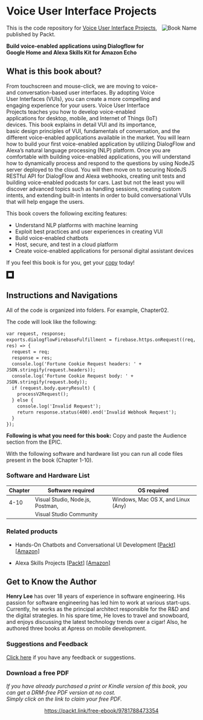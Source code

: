 


# Voice User Interface Projects

<a href="https://www.packtpub.com/web-development/voice-user-interface-projects?utm_source=github&utm_medium=repository&utm_campaign=9781788473354"><img src="https://d255esdrn735hr.cloudfront.net/sites/default/files/imagecache/ppv4_main_book_cover/B08554_MockupCoverNew.png" alt="Book Name" height="256px" align="right"></a>

This is the code repository for [Voice User Interface Projects](https://www.packtpub.com/web-development/voice-user-interface-projects?utm_source=github&utm_medium=repository&utm_campaign=9781788473354), published by Packt.

**Build voice-enabled applications using Dialogflow for Google Home and Alexa Skills Kit for Amazon Echo**

## What is this book about?
From touchscreen and mouse-click, we are moving to voice- and conversation-based user interfaces. By adopting Voice User Interfaces (VUIs), you can create a more compelling and engaging experience for your users. Voice User Interface Projects teaches you how to develop voice-enabled applications for desktop, mobile, and Internet of Things (IoT) devices.
This book explains in detail VUI and its importance, basic design principles of VUI, fundamentals of conversation, and the different voice-enabled applications available in the market. You will learn how to build your first voice-enabled application by utilizing DialogFlow and Alexa’s natural language processing (NLP) platform. Once you are comfortable with building voice-enabled applications, you will understand how to dynamically process and respond to the questions by using NodeJS server deployed to the cloud. You will then move on to securing NodeJS RESTful API for DialogFlow and Alexa webhooks, creating unit tests and building voice-enabled podcasts for cars. Last but not the least you will discover advanced topics such as handling sessions, creating custom intents, and extending built-in intents in order to build conversational VUIs that will help engage the users.

This book covers the following exciting features:
* Understand NLP platforms with machine learning
* Exploit best practices and user experiences in creating VUI
* Build voice-enabled chatbots
* Host, secure, and test in a cloud platform
* Create voice-enabled applications for personal digital assistant devices

If you feel this book is for you, get your [copy](https://www.amazon.com/dp/1788473353) today!

<a href="https://www.packtpub.com/?utm_source=github&utm_medium=banner&utm_campaign=GitHubBanner"><img src="https://raw.githubusercontent.com/PacktPublishing/GitHub/master/GitHub.png" 
alt="https://www.packtpub.com/" border="5" /></a>


## Instructions and Navigations
All of the code is organized into folders. For example, Chapter02.

The code will look like the following:
```
var request, response;
exports.dialogflowFirebaseFulfillment = firebase.https.onRequest((req, res) => {
  request = req;
  response = res;  
  console.log('Fortune Cookie Request headers: ' + JSON.stringify(request.headers));
  console.log('Fortune Cookie Request body: ' + JSON.stringify(request.body));
  if (request.body.queryResult) {
    processV2Request();
  } else {
    console.log('Invalid Request');
    return response.status(400).end('Invalid Webhook Request');
  }
});
```

**Following is what you need for this book:**
Copy and paste the Audience section from the EPIC.

With the following software and hardware list you can run all code files present in the book (Chapter 1-10).

### Software and Hardware List

| Chapter  | Software required                   | OS required                        |
| -------- | ------------------------------------| -----------------------------------|
| 4-10     | Visual Studio, Node.js, Postman,    | Windows, Mac OS X, and Linux (Any) |
|          | Visual Studio Community             |

### Related products <Paste books from the Other books you may enjoy section>
* Hands-On Chatbots and Conversational UI Development [[Packt]](https://www.packtpub.com/application-development/hands-chatbots-and-conversational-ui-development?utm_source=github&utm_medium=repository&utm_campaign=9781788294669) [[Amazon]](https://www.amazon.com/dp/1788294661)

* Alexa Skills Projects [[Packt]](https://www.packtpub.com/hardware-and-creative/alexa-skills-projects?utm_source=github&utm_medium=repository&utm_campaign=9781788997256) [[Amazon]](https://www.amazon.com/dp/1788997255)

## Get to Know the Author
**Henry Lee** has over 18 years of experience in software engineering. His passion for software engineering has led him to work at various start-ups. Currently, he works as the principal architect responsible for the R&D and the digital strategies. In his spare time, He loves to travel and snowboard, and enjoys discussing the latest technology trends over a cigar! Also, he authored three books at Apress on mobile development.

### Suggestions and Feedback
[Click here](https://docs.google.com/forms/d/e/1FAIpQLSdy7dATC6QmEL81FIUuymZ0Wy9vH1jHkvpY57OiMeKGqib_Ow/viewform) if you have any feedback or suggestions.
### Download a free PDF

 <i>If you have already purchased a print or Kindle version of this book, you can get a DRM-free PDF version at no cost.<br>Simply click on the link to claim your free PDF.</i>
<p align="center"> <a href="https://packt.link/free-ebook/9781788473354">https://packt.link/free-ebook/9781788473354 </a> </p>